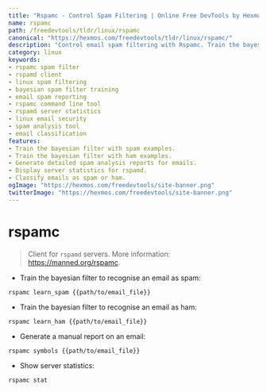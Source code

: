 ```yaml
---
title: "Rspamc - Control Spam Filtering | Online Free DevTools by Hexmos"
name: rspamc
path: /freedevtools/tldr/linux/rspamc
canonical: "https://hexmos.com/freedevtools/tldr/linux/rspamc/"
description: "Control email spam filtering with Rspamc. Train the bayesian filter and generate spam reports using the command line. Free online tool, no registration required."
category: linux
keywords:
- rspamc spam filter
- rspamd client
- linux spam filtering
- bayesian spam filter training
- email spam reporting
- rspamc command line tool
- rspamd server statistics
- linux email security
- spam analysis tool
- email classification
features:
- Train the bayesian filter with spam examples.
- Train the bayesian filter with ham examples.
- Generate detailed spam analysis reports for emails.
- Display server statistics for rspamd.
- Classify emails as spam or ham.
ogImage: "https://hexmos.com/freedevtools/site-banner.png"
twitterImage: "https://hexmos.com/freedevtools/site-banner.png"
---
```


# rspamc

> Client for `rspamd` servers.
> More information: <https://manned.org/rspamc>.

- Train the bayesian filter to recognise an email as spam:

`rspamc learn_spam {{path/to/email_file}}`

- Train the bayesian filter to recognise an email as ham:

`rspamc learn_ham {{path/to/email_file}}`

- Generate a manual report on an email:

`rspamc symbols {{path/to/email_file}}`

- Show server statistics:

`rspamc stat`
